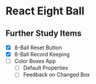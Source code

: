 # React Eight Ball

## Further Study Items

- [x] 8-Ball Reset Button
- [x] 8-Ball Record Keeping
- [ ] Color Boxes App
  - [ ] Default Properties
  - [ ] Feedback on Changed Box
